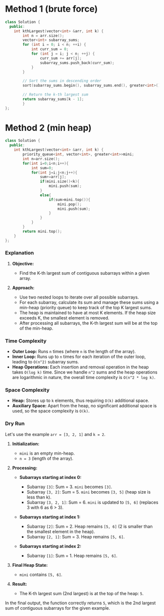 # Method 1 (brute force)
```cpp
class Solution {
  public:
    int kthLargest(vector<int> &arr, int k) {
        int n = arr.size();
        vector<int> subarray_sums;
        for (int i = 0; i < n; ++i) {
            int curr_sum = 0;
            for (int j = i; j < n; ++j) {
                curr_sum += arr[j];
                subarray_sums.push_back(curr_sum);
            }
        }
    
        // Sort the sums in descending order
        sort(subarray_sums.begin(), subarray_sums.end(), greater<int>());
    
        // Return the k-th largest sum
        return subarray_sums[k - 1];
        }
};
```


# Method 2 (min heap)
```cpp
class Solution {
  public:
    int kthLargest(vector<int> &arr, int k) {
        priority_queue<int, vector<int>, greater<int>>mini;
        int n=arr.size();
        for(int i=0;i<n;i++){
            int sum=0;
            for(int j=i;j<n;j++){
                sum+=arr[j];
                if(mini.size()<k){
                    mini.push(sum);
                }
                else{
                    if(sum>mini.top()){
                        mini.pop();
                        mini.push(sum);
                    }
                }
            }
        }
        return mini.top();
    }
};
```
### Explanation
1. **Objective:**
   - Find the K-th largest sum of contiguous subarrays within a given array.

2. **Approach:**
   - Use two nested loops to iterate over all possible subarrays.
   - For each subarray, calculate its sum and manage these sums using a min-heap (priority queue) to keep track of the top K largest sums.
   - The heap is maintained to have at most K elements. If the heap size exceeds K, the smallest element is removed.
   - After processing all subarrays, the K-th largest sum will be at the top of the min-heap.

### Time Complexity
- **Outer Loop:** Runs `n` times (where `n` is the length of the array).
- **Inner Loop:** Runs up to `n` times for each iteration of the outer loop, leading to `O(n^2)` subarray sums.
- **Heap Operations:** Each insertion and removal operation in the heap takes `O(log k)` time. Since we handle `n^2` sums and the heap operations are logarithmic in nature, the overall time complexity is `O(n^2 * log k)`.

### Space Complexity
- **Heap:** Stores up to `k` elements, thus requiring `O(k)` additional space.
- **Auxiliary Space:** Apart from the heap, no significant additional space is used, so the space complexity is `O(k)`.

### Dry Run
Let's use the example `arr = [3, 2, 1]` and `k = 2`.

1. **Initialization:**
   - `mini` is an empty min-heap.
   - `n = 3` (length of the array).

2. **Processing:**
   - **Subarrays starting at index 0:**
     - Subarray `[3]`: Sum = 3. `mini` becomes `[3]`.
     - Subarray `[3, 2]`: Sum = 5. `mini` becomes `[3, 5]` (heap size is less than k).
     - Subarray `[3, 2, 1]`: Sum = 6. `mini` is updated to `[5, 6]` (replaces 3 with 6 as 6 > 3).

   - **Subarrays starting at index 1:**
     - Subarray `[2]`: Sum = 2. Heap remains `[5, 6]` (2 is smaller than the smallest element in the heap).
     - Subarray `[2, 1]`: Sum = 3. Heap remains `[5, 6]`.

   - **Subarrays starting at index 2:**
     - Subarray `[1]`: Sum = 1. Heap remains `[5, 6]`.

3. **Final Heap State:**
   - `mini` contains `[5, 6]`.

4. **Result:**
   - The K-th largest sum (2nd largest) is at the top of the heap: `5`.

In the final output, the function correctly returns `5`, which is the 2nd largest sum of contiguous subarrays for the given example.
